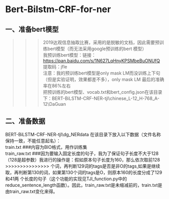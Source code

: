 # Bert-Bilstm-CRF-for-ner
## 一、准备bert模型
>>> 2019达观信息抽取比赛，采用的是脱敏的文档，因此需要预训练bert模型（而无法采用google预训练的bert 模型）<br> 
我预训练bert模型：链接：https://pan.baidu.com/s/1N627LqHnyKPSMbeBuONUfQ 提取码：jfle <br> 
> 注意：我的预训练bert模型是only mask LM而没训练上下句（但是实验证明，效果都差不多），only mask LM 最后的准确率在86%左右 <br> 
把预训练的bert模型、vocab.txt和bert_config.json在该目录下：BERT-BiLSTM-CRF-NER-tjl\chinese_L-12_H-768_A-12\DaGuan <br> 

## 二、准备数据
BERT-BiLSTM-CRF-NER-tjl\dg_NERdata 在该目录下放入以下数据（文件名称保持一致，不能任意起名）：<br> 
train.txt  ###内容为BIO格式，用作训练集 <br> 
train_raw.txt   ###因为要输入固定长度的句子，我为了保证句子长度不大于128（128是超参数）我进行的操作是：假如原本句子长度为160，那么依次取前128  >>>>>>>>>>>>>>> 个词，再判断129词的tags是否是非O的tags,如果是继续取，再判断第130的词，如果第130个词的tags是O，则原本160的长度分成了129和41两                  个长度的句子（这个功能的实现见TJl_function.py中的reduce_sentence_length函数）。因此，train_raw.txt是未缩减前的，train.txt是                   由train_raw.txt变化来得。<br> 
